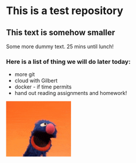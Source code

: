 # This is a test repository

## This text is somehow smaller

Some more dummy text. 25 mins until lunch!

### Here is a list of thing we will do later today:

* more git
* cloud with Gilbert
* docker - if time permits
* hand out reading assignments and homework!

![](grover2.PNG)


